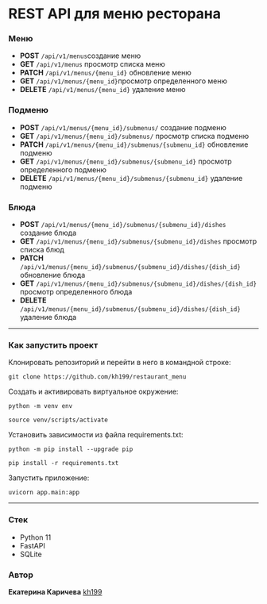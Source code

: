 # REST API для меню ресторана

### Меню
+ **POST**   ```/api/v1/menus```создание меню
+ **GET** ```/api/v1/menus``` просмотр списка меню
+ **PATCH** ```/api/v1/menus/{menu_id}``` обновление меню
+ **GET**    ```/api/v1/menus/{menu_id}```просмотр определенного меню
+ **DELETE**  ```/api/v1/menus/{menu_id}``` удаление меню

### Подменю
+ **POST** ```/api/v1/menus/{menu_id}/submenus/``` создание подменю
+ **GET**  ```/api/v1/menus/{menu_id}/submenus/``` просмотр списка подменю
+ **PATCH** ```/api/v1/menus/{menu_id}/submenus/{submenu_id}``` обновление подменю
+ **GET**  ```/api/v1/menus/{menu_id}/submenus/{submenu_id}``` просмотр определенного подменю
+ **DELETE** ```/api/v1/menus/{menu_id}/submenus/{submenu_id}``` удаление подменю

### Блюда
+ **POST** ```/api/v1/menus/{menu_id}/submenus/{submenu_id}/dishes``` создание блюда
+ **GET**   ```/api/v1/menus/{menu_id}/submenus/{submenu_id}/dishes``` просмотр списка блюд
+ **PATCH** ```/api/v1/menus/{menu_id}/submenus/{submenu_id}/dishes/{dish_id}``` обновление блюда
+ **GET**   ```/api/v1/menus/{menu_id}/submenus/{submenu_id}/dishes/{dish_id}``` просмотр определенного блюда
+ **DELETE** ```/api/v1/menus/{menu_id}/submenus/{submenu_id}/dishes/{dish_id}``` удаление блюда

---
### Как запустить проект
Клонировать репозиторий и перейти в него в командной строке:

```
git clone https://github.com/kh199/restaurant_menu
```

Cоздать и активировать виртуальное окружение:
```
python -m venv env
```
```
source venv/scripts/activate
```

Установить зависимости из файла requirements.txt:
```
python -m pip install --upgrade pip
```
```
pip install -r requirements.txt
```

Запустить приложение:
```
uvicorn app.main:app
```

---
### Стек
+ Python 11
+ FastAPI
+ SQLite


### Автор
**Екатерина Каричева** [kh199](https://github.com/kh199)